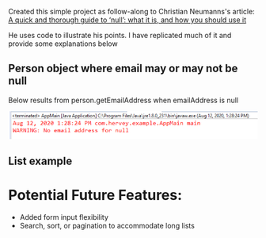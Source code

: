 Created this simple project as follow-along to Christian Neumanns's article:  <ins>A quick and thorough guide to ‘null’: what it is, and how you should use it</ins>

He uses code to illustrate his points.  I have replicated much of it and provide some explanations below








 
## Person object where email may or may not be null
Below results from person.getEmailAddress when emailAddress is null

![Image](readmeimages/loggerNoEmail.png "Logger output No Email")  


## List<Allergy> example



# Potential Future Features:

  * Added form input flexibility
  * Search, sort, or pagination to accommodate long lists







